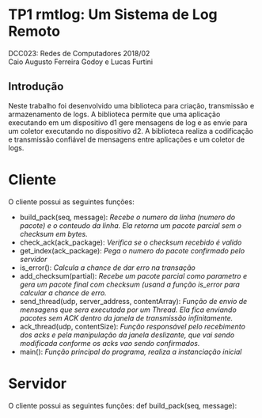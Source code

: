 # TP1 rmtlog: Um Sistema de Log Remoto
DCC023: Redes de Computadores 2018/02\
Caio Augusto Ferreira Godoy e Lucas Furtini

## Introdução
Neste trabalho foi desenvolvido uma biblioteca para criação, transmissão e armazenamento de logs. A biblioteca permite que uma aplicação executando em um dispositivo d1 gere mensagens de log e as envie para um coletor executando no dispositivo d2. A biblioteca realiza a codificação e transmissão confiável de mensagens entre aplicações e um coletor de logs.


# Cliente

O cliente possui as seguintes funções:
- build_pack(seq, message): _Recebe o numero da linha (numero do pacote) e o conteudo da linha. Ela retorna um pacote parcial sem o checksum em bytes._
- check_ack(ack_package): _Verifica se o checksum recebido é valido_
- get_index(ack_package): _Pega o numero do pacote confirmado pelo servidor_
- is_error(): _Calcula a chance de dar erro na transação_
- add_checksum(partial): _Recebe um pacote parcial como parametro e gera um pacote final com checksum (usand a função is_error para calcular a chance de erro._
- send_thread(udp, server_address, contentArray): _Função de envio de mensagens que sera executada por um Thread. Ela fica enviando pacotes sem ACK dentro da janela de transmissão infinitamente._
- ack_thread(udp, contentSize): _Função responsável pelo recebimento dos acks  e pela manipulação da janela deslizante, que vai sendo modificada conforme os acks vao sendo confirmados._
- main(): _Função principal do programa, realiza a instanciação inicial_

# Servidor

O cliente possui as seguintes funções:
def build_pack(seq, message):